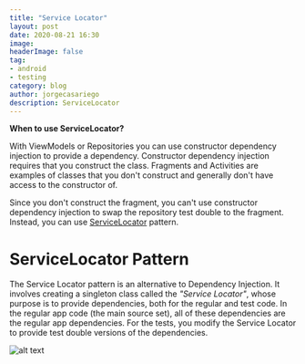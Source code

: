```yaml
---
title: "Service Locator"
layout: post
date: 2020-08-21 16:30
image: 
headerImage: false
tag:
- android
- testing
category: blog
author: jorgecasariego
description: ServiceLocator
---
```


**When to use ServiceLocator?**

With ViewModels or Repositories you can use constructor dependency injection to provide a dependency. Constructor dependency injection requires that you construct the class. Fragments and Activities are examples of classes that you don't construct and generally don't have access to the constructor of.

Since you don't construct the fragment, you can't use constructor dependency injection to swap the repository test double to the fragment. Instead, you can use [ServiceLocator](https://en.wikipedia.org/wiki/Service_locator_pattern) pattern. 

# ServiceLocator Pattern

The Service Locator pattern is an alternative to Dependency Injection. It involves creating a singleton class called the _"Service Locator"_, whose purpose is to provide dependencies, both for the regular and test code. In the regular app code (the main source set), all of these dependencies are the regular app dependencies. For the tests, you modify the Service Locator to provide test double versions of the dependencies.

![alt text](https://codelabs.developers.google.com/codelabs/advanced-android-kotlin-training-testing-test-doubles/img/2637b6e8f3d14321.png 
"Figure 1. Service Locator")
